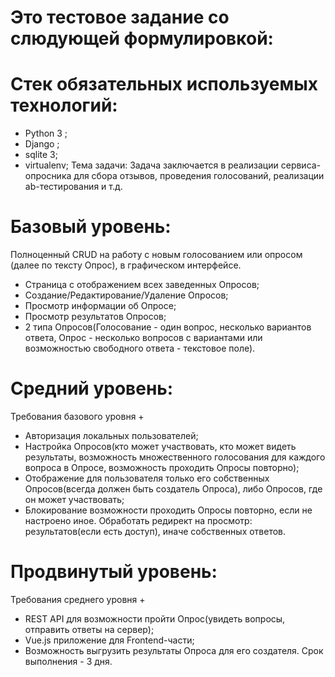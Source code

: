 # Это тестовое задание со слюдующей формулировкой:
# Стек обязательных используемых технологий:
* Python 3 ;
* Django ;
* sqlite 3;
* virtualenv;
Тема задачи: Задача заключается в реализации сервиса-опросника для сбора отзывов, проведения голосований, реализации ab-тестирования и т.д.
# Базовый уровень:
Полноценный CRUD на работу с новым голосованием или опросом (далее по тексту Опрос), в
графическом интерфейсе.
* Страница с отображением всех заведенных Опросов;
* Создание/Редактирование/Удаление Опросов;
* Просмотр информации об Опросе;
* Просмотр результатов Опросов;
* 2 типа Опросов(Голосование - один вопрос, несколько вариантов ответа, Опрос - несколько
вопросов с вариантами или возможностью свободного ответа - текстовое поле).
# Средний уровень:
Требования базового уровня +
* Авторизация локальных пользователей;
* Настройка Опросов(кто может участвовать, кто может видеть результаты, возможность
множественного голосования для каждого вопроса в Опросе, возможность проходить Опросы повторно);
* Отображение для пользователя только его собственных Опросов(всегда должен быть создатель Опроса), либо Опросов, где он может участвовать;
* Блокирование возможности проходить Опросы повторно, если не настроено иное. Обработать редирект на просмотр: результатов(если есть доступ), иначе собственных ответов.
# Продвинутый уровень:
Требования среднего уровня +
* REST API для возможности пройти Опрос(увидеть вопросы, отправить ответы на сервер);
* Vue.js приложение для Frontend-части;
* Возможность выгрузить результаты Опроса для его создателя.
Срок выполнения - 3 дня.
